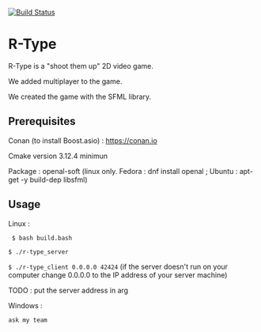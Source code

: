 
[![Build Status](https://travis-ci.com/NicolasKeita/R-type-video-game.svg?token=yCU9eZUj8esevSHWuiuJ&branch=master)](https://travis-ci.com/NicolasKeita/R-type-video-game)

# R-Type
R-Type is a "shoot them up" 2D video game.

We added multiplayer to the game.

We created the game with the SFML library.

## Prerequisites

Conan (to install Boost.asio) : https://conan.io

Cmake version 3.12.4 minimun

Package : openal-soft (linux only. Fedora : dnf install openal ; Ubuntu : apt-get -y build-dep libsfml)

## Usage

Linux :

``` $ bash build.bash```

 ```$ ./r-type_server```
 
 ```$ ./r-type_client 0.0.0.0 42424``` (if the server doesn't run on your computer change 0.0.0.0 to the IP address of your server machine)
 
 TODO : put the server address in arg
 

Windows :

``` ask my team ```
